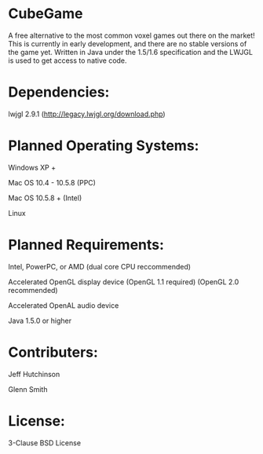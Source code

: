 CubeGame
========

A free alternative to the most common voxel games out there on the market!  This is currently in early development, and there are no stable versions of the game yet.  Written in Java under the 1.5/1.6 specification and the LWJGL is used to get access to native code.

Dependencies:
=============

lwjgl 2.9.1 (http://legacy.lwjgl.org/download.php)

Planned Operating Systems:
=============

Windows XP +

Mac OS 10.4 - 10.5.8 (PPC)

Mac OS 10.5.8 + (Intel)

Linux


Planned Requirements:
=============

Intel, PowerPC, or AMD (dual core CPU reccommended)

Accelerated OpenGL display device (OpenGL 1.1 required) (OpenGL 2.0 recommended)

Accelerated OpenAL audio device

Java 1.5.0 or higher

Contributers:
=============

Jeff Hutchinson

Glenn Smith

License:
========

3-Clause BSD License
